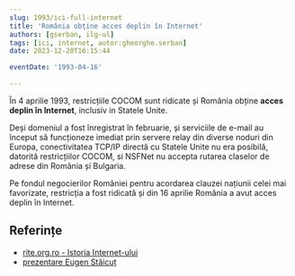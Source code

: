 ```yaml
---
slug: 1993/ici-full-internet
title: 'România obține acces deplin în Internet'
authors: [gserban, ilg-ul]
tags: [ici, internet, autor:gheorghe.serban]
date: 2023-12-20T16:15:44

eventDate: '1993-04-16'

---
```


În 4 aprilie 1993, restricțiile COCOM sunt ridicate și România
obține **acces deplin în Internet**, inclusiv in Statele Unite.

<!-- truncate -->

Deși domeniul a fost înregistrat în februarie, și serviciile de e-mail au
început să funcționeze imediat prin servere relay din diverse noduri din
Europa, conectivitatea TCP/IP directă cu Statele Unite nu era posibilă,
datorită restricțiilor COCOM, si NSFNet nu accepta rutarea claselor de
adrese din România și Bulgaria.

Pe fondul negocierilor României
pentru acordarea clauzei națiunii celei mai favorizate, restricția a fost
ridicată și din 16 aprilie România a avut acces deplin în Internet.

## Referințe

- [rite.org.ro - Istoria Internet-ului](https://rite.org.ro/istoria-internetului/)
- [prezentare Eugen Stăicuț](https://www.youtube.com/watch?v=grpiDxhkgmU)
